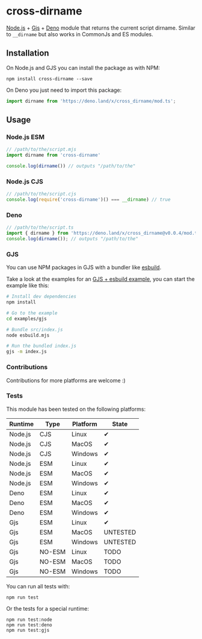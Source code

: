 # cross-dirname

[Node.js](https://nodejs.org) + [Gjs](https://gjs.guide/) + [Deno](https://deno.land/) module that returns the current script dirname. Similar to `__dirname` but also works in CommonJs and ES modules.  

## Installation

On Node.js and GJS you can install the package as with NPM:

```
npm install cross-dirname --save
```

On Deno you just need to import this package:

```ts
import dirname from 'https://deno.land/x/cross_dirname/mod.ts';
```

## Usage

### Node.js ESM

```js
// /path/to/the/script.mjs
import dirname from 'cross-dirname'

console.log(dirname()) // outputs "/path/to/the"
```

### Node.js CJS

```js
// /path/to/the/script.cjs
console.log(require('cross-dirname')() === __dirname) // true
```

### Deno

```ts
// /path/to/the/script.ts
import { dirname } from 'https://deno.land/x/cross_dirname@v0.0.4/mod.ts';
console.log(dirname()); // outputs "/path/to/the"
```

### GJS

You can use NPM packages in GJS with a bundler like [esbuild](https://esbuild.github.io/).

Take a look at the examples for an [GJS + esbuild example](/examples/gjs), you can start the example like this: 

```bash
# Install dev dependencies 
npm install

# Go to the example
cd examples/gjs

# Bundle src/index.js
node esbuild.mjs

# Run the bundled index.js
gjs -m index.js
```

### Contributions

Contributions for more platforms are welcome :)

### Tests

This module has been tested on the following platforms:

| Runtime | Type   | Platform | State    |
|---------|--------|----------|----------|
| Node.js | CJS    | Linux    | ✔        |
| Node.js | CJS    | MacOS    | ✔        |
| Node.js | CJS    | Windows  | ✔        |
| Node.js | ESM    | Linux    | ✔        |
| Node.js | ESM    | MacOS    | ✔        |
| Node.js | ESM    | Windows  | ✔        |
| Deno    | ESM    | Linux    | ✔        |
| Deno    | ESM    | MacOS    | ✔        |
| Deno    | ESM    | Windows  | ✔        |
| Gjs     | ESM    | Linux    | ✔        |
| Gjs     | ESM    | MacOS    | UNTESTED |
| Gjs     | ESM    | Windows  | UNTESTED |
| Gjs     | NO-ESM | Linux    | TODO     |
| Gjs     | NO-ESM | MacOS    | TODO     |
| Gjs     | NO-ESM | Windows  | TODO     |

You can run all tests with:

```
npm run test
```

Or the tests for a special runtime:

```
npm run test:node
npm run test:deno
npm run test:gjs
```